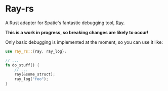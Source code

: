 # Ray-rs

A Rust adapter for Spatie's fantastic debugging tool, [Ray](https://spatie.be/products/ray).

**This is a work in progress, so breaking changes are likely to occur!**

Only basic debugging is implemented at the moment, so you can use it like:

```rust
use ray_rs::{ray, ray_log};

// ...
fn do_stuff() {
    // ...
    ray(&some_struct);
    ray_log("foo");
}
```